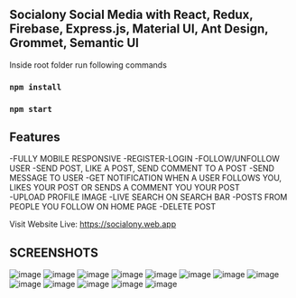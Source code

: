 Socialony Social Media with React, Redux, Firebase, Express.js, Material UI, Ant Design, Grommet, Semantic UI
--------------------------------
Inside root folder run following commands  
### `npm install`
### `npm start`

Features
--------------------------------
-FULLY MOBILE RESPONSIVE 
-REGISTER-LOGIN 
-FOLLOW/UNFOLLOW USER 
-SEND POST, LIKE A POST, SEND COMMENT TO A POST 
-SEND MESSAGE TO USER 
-GET NOTIFICATION WHEN A USER FOLLOWS YOU, LIKES YOUR POST OR SENDS A COMMENT YOU YOUR POST  
-UPLOAD PROFILE IMAGE 
-LIVE SEARCH ON SEARCH BAR 
-POSTS FROM PEOPLE YOU FOLLOW ON HOME PAGE 
-DELETE POST 


Visit Website Live: https://socialony.web.app

SCREENSHOTS
--------------------------------
![image](https://user-images.githubusercontent.com/32177766/111796242-09e1b600-88d9-11eb-942f-bcf475d07b0c.png)
![image](https://user-images.githubusercontent.com/32177766/111796251-0d753d00-88d9-11eb-8332-742d146e1151.png)
![image](https://user-images.githubusercontent.com/32177766/111796267-11a15a80-88d9-11eb-94b9-e11a2b9a069f.png)
![image](https://user-images.githubusercontent.com/32177766/111796316-1e25b300-88d9-11eb-9832-71bab133bc17.png)
![image](https://user-images.githubusercontent.com/32177766/111796356-27af1b00-88d9-11eb-9e00-dd54640d3fb8.png)
![image](https://user-images.githubusercontent.com/32177766/111796841-a015dc00-88d9-11eb-8b48-bff34b30b9da.png)
![image](https://user-images.githubusercontent.com/32177766/111796856-a310cc80-88d9-11eb-88ef-54f095a5b506.png)
![image](https://user-images.githubusercontent.com/32177766/111796860-a5732680-88d9-11eb-9b0e-1eef5a95d4ad.png)
![image](https://user-images.githubusercontent.com/32177766/111796888-adcb6180-88d9-11eb-9c1f-6c034af0b2e8.png)
![image](https://user-images.githubusercontent.com/32177766/111796903-b3c14280-88d9-11eb-9d07-ea16418b7274.png)
![image](https://user-images.githubusercontent.com/32177766/111796909-b58b0600-88d9-11eb-8a41-8b8818f1ba11.png)
![image](https://user-images.githubusercontent.com/32177766/111796918-b754c980-88d9-11eb-86bf-78870385eec5.png)
![image](https://user-images.githubusercontent.com/32177766/111796961-c3408b80-88d9-11eb-8e5a-299b273347d7.png)
